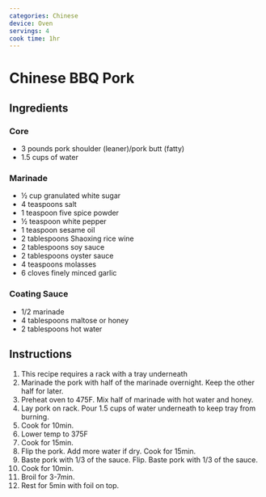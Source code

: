 ```yaml
---
categories: Chinese
device: Oven
servings: 4
cook time: 1hr
---
```


# Chinese BBQ Pork

## Ingredients

### Core

- 3 pounds pork shoulder (leaner)/pork butt (fatty)
- 1.5 cups of water

### Marinade

- ½ cup granulated white sugar
- 4 teaspoons salt
- 1 teaspoon five spice powder
- ½ teaspoon white pepper
- 1 teaspoon sesame oil
- 2 tablespoons Shaoxing rice wine
- 2 tablespoons soy sauce
- 2 tablespoons oyster sauce
- 4 teaspoons molasses
- 6 cloves finely minced garlic

### Coating Sauce

- 1/2 marinade
- 4 tablespoons maltose or honey
- 2 tablespoons hot water

## Instructions

1. This recipe requires a rack with a tray underneath
2. Marinade the pork with half of the marinade overnight. Keep the other half for later.
3. Preheat oven to 475F. Mix half of marinade with hot water and honey.
4. Lay pork on rack. Pour 1.5 cups of water underneath to keep tray from burning.
5. Cook for 10min.
6. Lower temp to 375F
7. Cook for 15min.
8. Flip the pork. Add more water if dry. Cook for 15min.
9. Baste pork with 1/3 of the sauce. Flip. Baste pork with 1/3 of the sauce.
10. Cook for 10min.
11. Broil for 3-7min.
12. Rest for 5min with foil on top.
